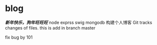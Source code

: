 # blog
***新年快乐，狗年旺旺旺***
node exprss swig mongodb 构建个人博客
Git tracks changes of files.
this is add in branch master

fix bug by 101

